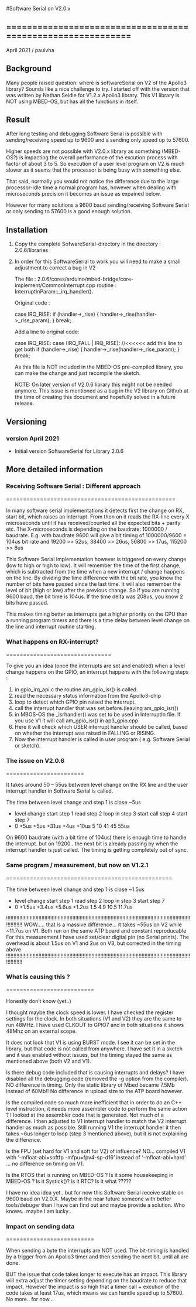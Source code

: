 #Software Serial on V2.0.x

## ===========================================================
April 2021 / paulvha

## Background

Many people raised question: where is softwareSerial on V2 of the Apollo3 library?
Sounds like a nice challenge to try. I started off with the version that was written by Nathan Seidle for V1.2.x Apollo3 library. This V1 library is NOT using MBED-OS, but has all the functions in itself.

## Result

After long testing and debugging Software Serial is possible with sending/receiving speed up to 9600 and a sending only speed up to 57600.

Higher speeds are not possible with V2.0.x library as something (MBED-OS?) is impacting the overall performance of the excution process with factor of about 3 to 5. So execution of a user level program on V2 is much slower as it seems that the processor is being busy with something else.

That said, normally you would not notice the difference due to the large processor-idle time a normal program has, however when dealing with microseconds precision it becomes an issue as expained below.

However for many solutions a 9600 baud sending/receiving Software Serial or only sending to 57600 is a good enough solution.

## Installation

1. Copy the complete SofwareSerial-directory in the directory :   2.0.6/libraries

2. In order for this SoftwareSerial to work you will need to make a small adjustment to correct a bug in V2

    The file :  2.0.6/cores/arduino/mbed-bridge/core-implement/CommonInterrupt.cpp
    routine : InterruptInParam::_irq_handler().

    Original code :

    case IRQ_RISE:
            if (handler->_rise) {
                handler->_rise(handler->_rise_param);
            }
            break;

    Add a line to original code:

    case IRQ_RISE:
    case (IRQ_FALL | IRQ_RISE):      //<<<<<< add this line to get both
            if (handler->_rise) {
                handler->_rise(handler->_rise_param);
            }
            break;

    As this file is NOT included in the MBED-OS pre-compiled library, you can make the change and just recompile the sketch.

    NOTE: On later version of V2.0.6 library this might not be needed anymore. This issue is mentioned as a bug in the V2 library on Github at the time of creating this document and hopefully solved in a future release.

## Versioning

### version April 2021
 * Initial version SoftwareSerial for Library 2.0.6

## More detailed information

### Receiving Software Serial : Different approach
==================================================

In many software serial implementations it detects first the change on RX, start bit, which raises an interrupt. From then on it reads the RX-line every X microseconds until it has received/counted all the expected bits + parity etc. The X-microseconds is depending on the baudrate: 1000000 / baudrate. E.g. with baudrate 9600 will give a bit timing of 1000000/9600  = 104us bit rate and 19200 >> 52us, 38400 >> 26us, 56800 >> 17us, 115200 >> 8us

This Software Serial implementation however is triggered on every change (low to high or high to low). It will remember the time of the first change, which is subtracted from the time when a new interrupt / change happens on the line. By dividing the time difference with the bit rate, you know the number of bits have passed since the last time. It will also remember the level of bit (high or low) after the previous change. So if you are running 9600 baud, the bit time is 104us. If the time delta was 208us, you know 2 bits have passed.

This makes timing better as interrupts get a higher priority on the CPU than a running program timers and there is a time delay between level change on the line and interrupt routine starting.

### What happens on RX-interrupt?
===============================

To give you an idea (once the interrupts are set and enabled) when a level change happens on the GPIO, an interrupt happens with the following steps :

1. in gpio_irq_api.c the routine am_gpio_isr() is called.
2. read the necessary status information from the Apollo3-chip
3. loop to detect which GPIO pin raised the interrupt.
4. call the interrupt handler that was set before.(leaving am_gpio_isr())
5. in MBOS-OS the _isrhandler() was set to be used in InterruptIn file. If you use V1 it will call  am_gpio_isr() in ap3_gpio.cpp
6. Here it will check which USER interrupt handler should be called, based on whether the interrupt was raised in FALLING or RISING.
7. Now the interrupt handler is called in user program ( e.g. Software Serial or sketch).

### The issue on V2.0.6
=======================

It takes around 50 – 55us between level change on the RX line and the user interrupt handler in Software Serial is called.

The time between level change and step 1 is close ~5us

* level change   start step 1    read step 2    loop in step 3     start call step 4      start step 7
*    0             +5us            +5us              +31us               +4us                +10us
                     5             10                41                 45                   55us

On 9600 baudrate (with a bit time of 104us) there is enough time to handle the interrupt. but on 19200.. the next bit is already passing by when the interrupt handler is just called. The timing is getting completely out of sync.

### Same program / measurement, but now on V1.2.1
=================================================

The time between level change and step 1 is close ~1.5us
* level change       start step 1    read step 2    loop in step 3         start step 7
*    0                +1.5us            +3.4us        +5.6us                   +1.2us
                     1.5                4.9           10.5                     11.7us

!!!!!!!!!!!!!!!!!!!!!!!!!!!!!!!!!!!!!!!!!!!!!!!!!!!!!!!!!!!!!!!!!!!!!!!!!!!!!!!!!!!!!!!!!!!!!!!!!!!!!!!!!!!!!!!!!!!!!!!!!!!!!!!!!!!!!!!!
WOW….. that is a massive difference… it takes ~55us on V2 while ~11.7us on V1.  Both run on the same ATP board and constant reproducable
For this measurement I have used set/clear digital pin (no Serial prints). The overhead is about 1.5us on V1 and 2us on V3, but corrected
in the timing above
!!!!!!!!!!!!!!!!!!!!!!!!!!!!!!!!!!!!!!!!!!!!!!!!!!!!!!!!!!!!!!!!!!!!!!!!!!!!!!!!!!!!!!!!!!!!!!!!!!!!!!!!!!!!!!!!!!!!!!!!!!!!!!!!!!!!!!!!

### What is causing this ?
==========================

Honestly don’t know (yet..)

I thought maybe the clock speed is lower. I have checked the register settings for the clock. In both situations (V1 and V2) they are the same to run 48MHz. I have used CLKOUT to GPIO7 and in both situations it shows 48Mhz on an external scope.

It does not look that V1 is using BURST mode. I see it can be set in the library, but that code is not called from anywhere. I have set it in a sketch and it was enabled without issues, but the timing stayed the same as mentioned above (both V2 and V1).

Is there debug code included that is causing interrupts and delays? I have disabled all the debugging code (removed the -g option from the compiler).  NO difference in timing. Only the static library of Mbed became 7.5Mb instead of 60Mb!! No difference in upload size to the ATP board however.

Is the compiled code so much more inefficient that in order to do an C++ level instruction, it needs more assembler code to perform the same action ? I looked at the assembler code that is generated. Not much of a difference. I then adjusted to V1 interrupt handler to match the V2 interrupt handler as much as possible. Still running V1 the interrupt handler it then takes ~6us longer to loop (step 3 mentioned above), but it is not explaining the difference.

Is the FPU (set hard for V1 and soft for V2) of influence? NO... compiled V1 with ‘-mfloat-abi=softfp -mfpu=fpv4-sp-d16’ instead of ‘-mfloat-abi=hard’ …  no difference on timing on V1.

Is the RTOS that is running on MBED-OS ?
Is it some housekeeping in MBED-OS ?
Is it Systick()?
is it RTC?
Is it what ?????

I have no idea idea yet.. but for now this Software Serial receive stable on 9600 baud on V2.0.X. Maybe in the near future someone with better tools/debuger than I have can find out and maybe provide a solution. Who knows.. maybe I am lucky..

### Impact on sending data
==========================

When sending a byte the interrupts are NOT used. The bit-timing is handled by a trigger from an Apollo3 timer and then sending the next bit, until all are done.

BUT the issue that code takes longer to execute has an impact. This library will extra adjust the timer setting depending on the baudrate to reduce that impact. However the impact is so high that a timer call + excution of the code takes at least 17us, which means we can handle speed up to 57600. No more.. for now...
